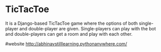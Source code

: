 # TicTacToe
It is a Django-based TicTacToe game where the options of both single-player and double-player are given. Single-players can play with the bot and double-players can get a room and play with each other.

#website
http://abhinavstilllearning.pythonanywhere.com/
